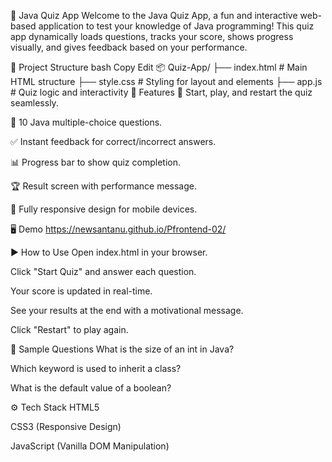 🧠 Java Quiz App Welcome to the Java Quiz App, a fun and interactive web-based application to test your knowledge of Java programming! This quiz app dynamically loads questions, tracks your score, shows progress visually, and gives feedback based on your performance.

📁 Project Structure bash Copy Edit 📦 Quiz-App/ ├── index.html # Main HTML structure ├── style.css # Styling for layout and elements ├── app.js # Quiz logic and interactivity 🚀 Features 🔁 Start, play, and restart the quiz seamlessly.

🎯 10 Java multiple-choice questions.

✅ Instant feedback for correct/incorrect answers.

📊 Progress bar to show quiz completion.

🏆 Result screen with performance message.

📱 Fully responsive design for mobile devices.

🖥️ Demo https://newsantanu.github.io/Pfrontend-02/

▶️ How to Use Open index.html in your browser.

Click "Start Quiz" and answer each question.

Your score is updated in real-time.

See your results at the end with a motivational message.

Click "Restart" to play again.

🧩 Sample Questions What is the size of an int in Java?

Which keyword is used to inherit a class?

What is the default value of a boolean?

⚙️ Tech Stack HTML5

CSS3 (Responsive Design)

JavaScript (Vanilla DOM Manipulation)
